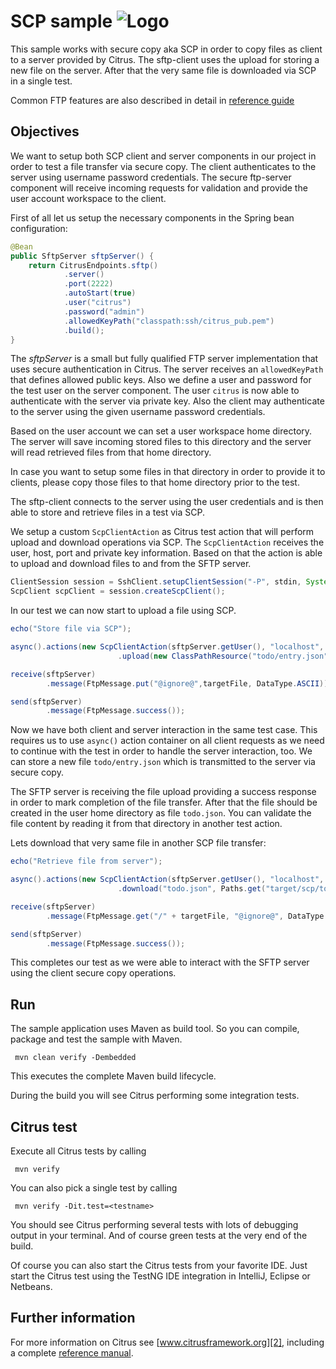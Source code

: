 SCP sample ![Logo][1]
==============

This sample works with secure copy aka SCP in order to copy files as client to a server provided by Citrus. The sftp-client uses the upload for storing a new file on the 
server. After that the very same file is downloaded via SCP in a single test.

Common FTP features are also described in detail in [reference guide][4]

Objectives
---------

We want to setup both SCP client and server components in our project in order to test a file transfer via secure copy. The client authenticates to the server
using username password credentials. The secure ftp-server component will receive incoming requests for validation and provide the user account workspace to the client.

First of all let us setup the necessary components in the Spring bean configuration:

```java
@Bean
public SftpServer sftpServer() {
    return CitrusEndpoints.sftp()
            .server()
            .port(2222)
            .autoStart(true)
            .user("citrus")
            .password("admin")
            .allowedKeyPath("classpath:ssh/citrus_pub.pem")
            .build();
}
```

The *sftpServer* is a small but fully qualified FTP server implementation that uses secure authentication in Citrus. The server receives an `allowedKeyPath` that defines allowed public keys. Also we define a user and password
for the test user on the server component. The user `citrus` is now able to authenticate with the server via private key. Also the client may authenticate to the server using the given username password credentials. 

Based on the user account we can set a user workspace home directory. The server will save incoming stored files to this directory and the server will read retrieved files from that
home directory.

In case you want to setup some files in that directory in order to provide it to clients, please copy those files to that home directory prior to the test.  

The sftp-client connects to the server using the user credentials and is then able to store and retrieve files in a test via SCP.

We setup a custom `ScpClientAction` as Citrus test action that will perform upload and download operations via SCP. The `ScpClientAction` receives the user, host, port and private key information. Based on that
the action is able to upload and download files to and from the SFTP server. 

```java
ClientSession session = SshClient.setupClientSession("-P", stdin, System.out, System.err, "-P", String.valueOf(port), "-o", "HostKeyAlgorithms=+ssh-dss", "-i", privateKeyPath, "-l", user, host);
ScpClient scpClient = session.createScpClient();
```

In our test we can now start to upload a file using SCP.

```java
echo("Store file via SCP");

async().actions(new ScpClientAction(sftpServer.getUser(), "localhost", sftpServer.getPort(), privateKey.getFile().getAbsolutePath())
                        .upload(new ClassPathResource("todo/entry.json").getFile().getAbsolutePath(), "todo.json"));

receive(sftpServer)
        .message(FtpMessage.put("@ignore@",targetFile, DataType.ASCII));

send(sftpServer)
        .message(FtpMessage.success());
```

Now we have both client and server interaction in the same test case. This requires us to use `async()` action container on all client
requests as we need to continue with the test in order to handle the server interaction, too. We can store a new file `todo/entry.json` which is transmitted
to the server via secure copy.

The SFTP server is receiving the file upload providing a success response in order to mark completion of the file transfer. After that the file should be created in
the user home directory as file `todo.json`. You can validate the file content by reading it from that directory in another test action.

Lets download that very same file in another SCP file transfer:

```java
echo("Retrieve file from server");

async().actions(new ScpClientAction(sftpServer.getUser(), "localhost", sftpServer.getPort(), privateKey.getFile().getAbsolutePath())
                        .download("todo.json", Paths.get("target/scp/todo.json").toAbsolutePath().toString()));

receive(sftpServer)
        .message(FtpMessage.get("/" + targetFile, "@ignore@", DataType.ASCII));

send(sftpServer)
        .message(FtpMessage.success());
```

This completes our test as we were able to interact with the SFTP server using the client secure copy operations.

Run
---------

The sample application uses Maven as build tool. So you can compile, package and test the
sample with Maven.
 
     mvn clean verify -Dembedded
    
This executes the complete Maven build lifecycle.

During the build you will see Citrus performing some integration tests.

Citrus test
---------

Execute all Citrus tests by calling

     mvn verify

You can also pick a single test by calling

     mvn verify -Dit.test=<testname>

You should see Citrus performing several tests with lots of debugging output in your terminal. 
And of course green tests at the very end of the build.

Of course you can also start the Citrus tests from your favorite IDE.
Just start the Citrus test using the TestNG IDE integration in IntelliJ, Eclipse or Netbeans.

Further information
---------

For more information on Citrus see [www.citrusframework.org][2], including
a complete [reference manual][3].

 [1]: https://www.citrusframework.org/img/brand-logo.png "Citrus"
 [2]: https://www.citrusframework.org
 [3]: https://www.citrusframework.org/reference/html/
 [4]: https://www.citrusframework.org/reference/html#ftp
